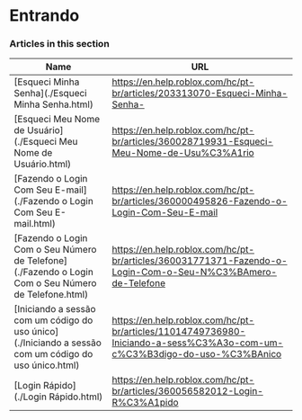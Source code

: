 # Entrando  
### Articles in this section
Name|URL
-|-
[Esqueci Minha Senha](./Esqueci Minha Senha.html) |https://en.help.roblox.com/hc/pt-br/articles/203313070-Esqueci-Minha-Senha-
[Esqueci Meu Nome de Usuário](./Esqueci Meu Nome de Usuário.html) |https://en.help.roblox.com/hc/pt-br/articles/360028719931-Esqueci-Meu-Nome-de-Usu%C3%A1rio
[Fazendo o Login Com Seu E-mail](./Fazendo o Login Com Seu E-mail.html) |https://en.help.roblox.com/hc/pt-br/articles/360000495826-Fazendo-o-Login-Com-Seu-E-mail
[Fazendo o Login Com o Seu Número de Telefone](./Fazendo o Login Com o Seu Número de Telefone.html) |https://en.help.roblox.com/hc/pt-br/articles/360031771371-Fazendo-o-Login-Com-o-Seu-N%C3%BAmero-de-Telefone
[Iniciando a sessão com um código do uso único](./Iniciando a sessão com um código do uso único.html) |https://en.help.roblox.com/hc/pt-br/articles/11014749736980-Iniciando-a-sess%C3%A3o-com-um-c%C3%B3digo-do-uso-%C3%BAnico
[Login Rápido](./Login Rápido.html) |https://en.help.roblox.com/hc/pt-br/articles/360056582012-Login-R%C3%A1pido